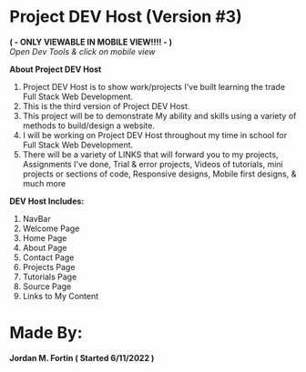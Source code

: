 # Project DEV Host (Version #3)  <br />
**( - ONLY VIEWABLE IN MOBILE VIEW!!!! - )** <br />
*Open Dev Tools & click on mobile view*

**About Project DEV Host**

1. Project DEV Host is to show work/projects I've built learning the trade Full Stack Web Development.
2. This is the third version of Project DEV Host.
3. This project will be to demonstrate My ability and skills using a variety of methods to build/design a website.
4. I will be working on Project DEV Host throughout my time in school for Full Stack Web Development.
5. There will be a variety of LINKS that will forward you to my projects, Assignments I've done, Trial & error projects, Videos of tutorials, mini projects or sections of code, Responsive designs, Mobile first designs, & much more

**DEV Host Includes:**

1. NavBar
2. Welcome Page
3. Home Page
4. About Page
5. Contact Page
6. Projects Page
7. Tutorials Page
8. Source Page
9. Links to My Content

# Made By:

**Jordan M. Fortin ( Started 6/11/2022 )**

